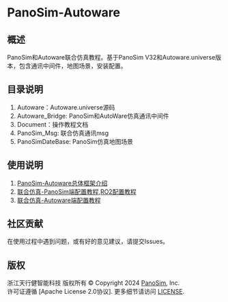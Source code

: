 # PanoSim-Autoware

## 概述
PanoSim和Autoware联合仿真教程。基于PanoSim V32和Autoware.universe版本，包含通讯中间件，地图场景，安装配置。

## 目录说明

1. Autoware：Autoware.universe源码  
2. Autoware_Bridge: PanoSim和AutoWare仿真通讯中间件  
3. Document：操作教程文档  
4. PanoSim_Msg: 联合仿真通讯msg  
5. PanoSimDateBase: PanoSim仿真地图场景  


## 使用说明

1.  [PanoSim-Autoware总体框架介绍](Document/PanoSim-Autoware.md)
2.  [联合仿真-PanoSim端配置教程](Document/PanoSim-Autoware%20PanoSim%20配置.md),[RO2配置教程](Document/ROS2%20Bridge.md)
3.  [联合仿真-Autoware端配置教程](Document/PanoSim-Autoware%20Autoware%20配置.md)
   

## 社区贡献

在使用过程中遇到问题，或有好的意见建议，请提交Issues。


## 版权
浙江天行健智能科技 版权所有 © Copyright 2024 [PanoSim](https://www.panosim.com), Inc.  
许可证遵循 [Apache License 2.0协议]. 更多细节请访问 [LICENSE](https://gitee.com/wobuzhuchele/panosim-autoware/blob/master/Autoware/LICENSE).
